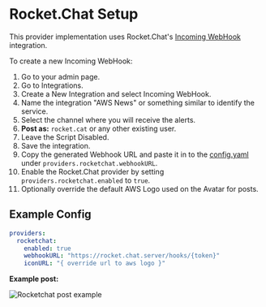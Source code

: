 # Rocket.Chat Setup

This provider implementation uses Rocket.Chat's [Incoming WebHook][webhook] integration.

To create a new Incoming WebHook:

1. Go to your admin page.
1. Go to Integrations.
1. Create a New Integration and select Incoming WebHook.
1. Name the integration "AWS News" or something similar to identify the service.
1. Select the channel where you will receive the alerts.
1. __Post as:__ `rocket.cat` or any other existing user.
1. Leave the Script Disabled.
1. Save the integration.
1. Copy the generated Webhook URL and paste it in to the [config.yaml](/config.yaml) under
  `providers.rocketchat.webhookURL`.
1. Enable the Rocket.Chat provider by setting `providers.rocketchat.enabled` to `true`.
1. Optionally override the default AWS Logo used on the Avatar for posts.

## Example Config

```yaml
providers:
  rocketchat:
    enabled: true
    webhookURL: "https://rocket.chat.server/hooks/{token}"
    iconURL: "{ override url to aws logo }"
```

[webhook]:https://rocket.chat/docs/administrator-guides/integrations/

__Example post:__

![Rocketchat post example](https://i.imgur.com/4bKSTcf.png)
